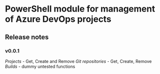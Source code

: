 # PowerShell module for management of Azure DevOps projects

## Release notes
### v0.0.1 
*Projects* - Get, Create and Remove
*Git repositories* - Get, Create, Remove
*Builds* - dummy untested functions